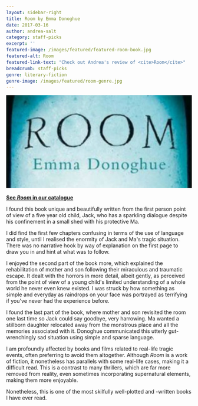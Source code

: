 ```yaml
---
layout: sidebar-right
title: Room by Emma Donoghue
date: 2017-03-16
author: andrea-salt
category: staff-picks
excerpt: ''
featured-image: /images/featured/featured-room-book.jpg
featured-alt: Room
featured-link-text: "Check out Andrea's review of <cite>Room</cite>"
breadcrumb: staff-picks
genre: literary-fiction
genre-image: /images/featured/room-genre.jpg
---
```


![Room](/images/featured/featured-room-book.jpg)

**[See <cite>Room</cite> in our catalogue](https://suffolk.spydus.co.uk/cgi-bin/spydus.exe/ENQ/OPAC/BIBENQ?BRN=201857)**

I found this book unique and beautifully written from the first person point of view of a five year old child, Jack, who has a sparkling dialogue despite his confinement in a small shed with his protective Ma.

I did find the first few chapters confusing in terms of the use of language and style, until I realised the enormity of Jack and Ma's tragic situation. There was no narrative hook by way of explanation on the first page to draw you in and hint at what was to follow.

I enjoyed the second part of the book more, which explained the rehabilitation of mother and son following their miraculous and traumatic escape. It dealt with the horrors in more detail, albeit gently, as perceived from the point of view of a young child's limited understanding of a whole world he never even knew existed. I was struck by how something as simple and everyday as raindrops on your face was portrayed as terrifying if you've never had the experience before.

I found the last part of the book, where mother and son revisited the room one last time so Jack could say goodbye, very harrowing. Ma wanted a stillborn daughter relocated away from the monstrous place and all the memories associated with it. Donoghue communicated this utterly gut-wrenchingly sad situation using simple and sparse language.

I am profoundly affected by books and films related to real-life tragic events, often preferring to avoid them altogether. Although <cite>Room</cite> is a work of fiction, it nonetheless has parallels with some real-life cases, making it a difficult read. This is a contrast to many thrillers, which are far more removed from reality, even sometimes incorporating supernatural elements, making them more enjoyable.

Nonetheless, this is one of the most skilfully well-plotted and -written books I have ever read.
